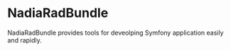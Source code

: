 NadiaRadBundle
==============

NadiaRadBundle provides tools for deveolping Symfony application easily and rapidly.
